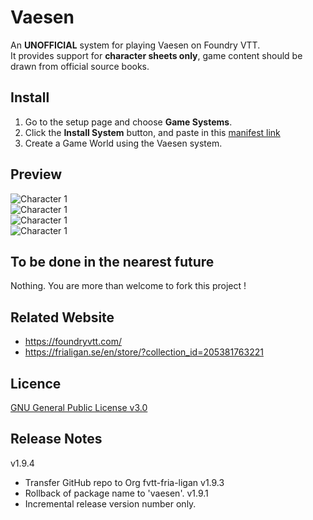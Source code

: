 # Vaesen
An **UNOFFICIAL** system for playing Vaesen on Foundry VTT.  
It provides support for **character sheets only**, game content should be drawn from official source books.

## Install
1. Go to the setup page and choose **Game Systems**.
2. Click the **Install System** button, and paste in this [manifest link](https://raw.githubusercontent.com/fvtt-fria-ligan/vaesen-foundry-vtt/master/system.json)
3. Create a Game World using the Vaesen system.

## Preview
![Character 1](https://github.com/fvtt-fria-ligan/vaesen-foundry-vtt/blob/master/asset/player.png?raw=true)  
![Character 1](https://github.com/fvtt-fria-ligan/vaesen-foundry-vtt/blob/master/asset/npc.png?raw=true)  
![Character 1](https://github.com/fvtt-fria-ligan/vaesen-foundry-vtt/blob/master/asset/vaesen.png?raw=true)  
![Character 1](https://github.com/fvtt-fria-ligan/vaesen-foundry-vtt/blob/master/asset/headquarter.png?raw=true)    

## To be done in the nearest future
Nothing. You are more than welcome to fork this project !

## Related Website
- https://foundryvtt.com/
- https://frialigan.se/en/store/?collection_id=205381763221

## Licence
[GNU General Public License v3.0](https://choosealicense.com/licenses/gpl-3.0/)

## Release Notes
v1.9.4
- Transfer GitHub repo to Org fvtt-fria-ligan
v1.9.3
- Rollback of package name to 'vaesen'.
v1.9.1 
- Incremental release version number only.

